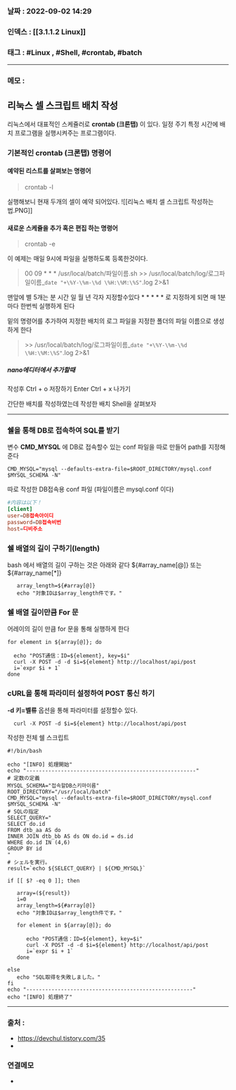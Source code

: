 ### 날짜 :  2022-09-02 14:29

### 인덱스 : [[3.1.1.2 Linux]]

### 태그 : #Linux , #Shell, #crontab, #batch

----

### 메모 :
## 리눅스 셀 스크립트 배치 작성

리눅스에서 대표적인 스케쥴러로 __crontab (크론탭)__ 이 있다.
일정 주기 특정 시간에 배치 프로그램을 실행시켜주는 프로그램이다.

### 기본적인 __crontab (크론탭)__ 명령어

#### 예약된 리스트를 살펴보는 명령어
> crontab -l

실행해보니 현재 두개의 셀이 예약 되어있다.
![[리눅스 배치 셀 스크립트 작성하는 법.PNG]]

#### 새로운 스케쥴을 추가 혹은 편집 하는 명령어
> crontab -e

이 예제는 매일 9시에 파일을 실행하도록 등록한것이다.
> 00 09 * * * /usr/local/batch/파일이름.sh >> /usr/local/batch/log/로그파일이름_`date "+\%Y-\%m-\%d \%H:\%M:\%S"`.log 2>&1

맨앞에 별 5개는 분 시간 일 월 년 각자 지정할수있다
\* \* \* \* \* 로 지정하게 되면 매 1분마다 한번씩 실행하게 된다

밑의 명령어를 추가하여 지정한 배치의 로그 파일을 지정한 폴더의 파일 이름으로 생성하게 한다
> \>\> /usr/local/batch/log/로그파일이름_`date "+\%Y-\%m-\%d \%H:\%M:\%S"`.log 2>&1


##### nano에디터에서 추가할때
작성후 
Ctrl + o 저장하기
Enter
Ctrl + x 나가기


간단한 배치를 작성하였는데
작성한 배치 Shell을 살펴보자

----

### 쉘을 통해 DB로 접속하여 SQL를 받기

변수 __CMD_MYSQL__ 에 DB로 접속할수 있는 conf 파일을 따로 만들어 path를 지정해준다
```shell
CMD_MYSQL="mysql --defaults-extra-file=$ROOT_DIRECTORY/mysql.conf $MYSQL_SCHEMA -N"
```

따로 작성한 DB접속용 conf 파일 (파일이름은 mysql.conf 이다)
```conf
#内容は以下！
[client]
user=DB접속아이디
password=DB접속비번
host=디비주소
```

### 쉘 배열의 길이 구하기(length)

bash 에서 배열의 길이 구하는 것은 아래와 같다
${#array_name\[@\]}  또는  ${#array_name\[\*\]} 
```shell
   array_length=${#array[@]}
   echo "対象IDは$array_length件です。"
```


### 쉘 배열 길이만큼 For 문
어레이의 길이 만큼 for 문을 통해 실행하게 한다
```shell
for element in ${array[@]}; do
      
  echo "POST通信：ID=${element}, key=$i"
  curl -X POST -d -d $i=${element} http://localhost/api/post
  i=`expr $i + 1`
done 
```

### cURL을 통해  파라미터 설정하여 POST 통신 하기
__-d 키=벨류__ 옵션을 통해 파라미터를 설정할수 있다.

```shell
  curl -X POST -d $i=${element} http://localhost/api/post
```


작성한 전체 쉘 스크립트

```shell
#!/bin/bash

echo "[INFO] 処理開始"
echo "------------------------------------------------------"
# 定数の定義
MYSQL_SCHEMA="접속할DB스키마이름"
ROOT_DIRECTORY="/usr/local/batch"
CMD_MYSQL="mysql --defaults-extra-file=$ROOT_DIRECTORY/mysql.conf $MYSQL_SCHEMA -N"
# SQLの指定
SELECT_QUERY="
SELECT do.id
FROM dtb_aa AS do
INNER JOIN dtb_bb AS ds ON do.id = ds.id
WHERE do.id IN (4,6)
GROUP BY id
"
# シェルを実行。
result=`echo ${SELECT_QUERY} | ${CMD_MYSQL}`

if [[ $? -eq 0 ]]; then

   array=(${result})
   i=0
   array_length=${#array[@]}
   echo "対象IDは$array_length件です。"

   for element in ${array[@]}; do
      
      echo "POST通信：ID=${element}, key=$i"
      curl -X POST -d -d $i=${element} http://localhost/api/post
      i=`expr $i + 1`
   done   

else
   echo "SQL取得を失敗しました。" 
fi
echo "-----------------------------------------------------"
echo "[INFO] 処理終了" 

```



----
### 출처 :
- https://devchul.tistory.com/35
- 


### 연결메모
-








